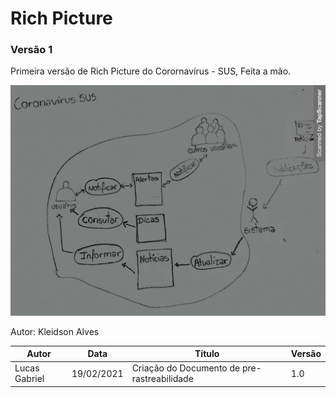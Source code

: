 # Rich Picture

### Versão 1

Primeira versão de Rich Picture do Corornavírus - SUS, Feita a mão.

<div align="center">
  <img src="https://raw.githubusercontent.com/Requisitos-de-Software/2020.2-Coronavirus-SUS/devel/docs/assets/richPicture/richPictureDigitalizado1.0.jpg">
</div>

Autor: Kleidson Alves

| Autor | Data | Título | Versão |
|--|--|--|--|
| Lucas Gabriel | 19/02/2021 | Criação do Documento de pre-rastreabilidade | 1.0 |
